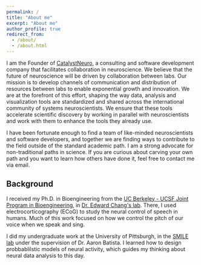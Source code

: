 ```yaml
---
permalink: /
title: "About me"
excerpt: "About me"
author_profile: true
redirect_from: 
  - /about/
  - /about.html
---
```


I am the Founder of [CatalystNeuro](http://catalystneuro.com), a consulting and software development company that facilitates collaboration in neuroscience.
We believe that the future of neuroscience will be driven by collaboration between labs. Our mission is to develop channels of communication and distribution of resources between labs to enable exponential growth and innovation. We are at the forefront of this effort, shaping the way data, analysis and visualization tools are standardized and shared across the international community of systems neuroscientists. We ensure that these tools accelerate scientific discovery by working in parallel with neuroscientists and work with them to enhance the tools they already use.

I have been fortunate enough to find a team of like-minded neuroscientists and software developers, and together we are finding ways to contribute to the field outside of the standard academic path.
I am a strong advocate for non-traditional paths in science. If you are curious about carving your own path and you want to learn how others have done it, feel free to contact me via email.

## Background
I received my Ph.D. in Bioengineering from the [UC Berkeley - UCSF Joint Program in Bioengineering](http://bioegrad.berkeley.edu/), in [Dr. Edward Chang's lab](http://changlab.ucsf.edu/).
There, I used electrocorticography (ECoG) to study the neural control of speech in humans.
Much of this work focused on how we control the pitch of our voice when we speak and sing.

I did my undergraduate work at the University of Pittsburgh, in the [SMILE lab](https://smile.pitt.edu/) under the supervision of Dr. Aaron Batista. I learned how to design probbablilstic models of neural activity, which guides my thinking about neural data analysis to this day.

